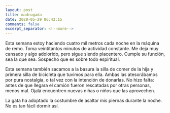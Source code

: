 ```yaml
---
layout: post
title: madrugada
date: 2020-05-29 06:43:15
comments: false
excerpt_separator: <!--more-->
---
```


Esta semana estoy haciendo cuatro mil metros cada noche en la máquina de remo. Toma veintitantos minutos de actividad constante. Me deja muy cansado y algo adolorido, pero sigue siendo placentero. Cumple su función, sea la que sea. Sospecho que es sobre todo espiritual.  

Esta semana también sacamos a la basura la silla de comer de la hija y primera silla de bicicleta que tuvimos para ella. Ambas las atesorábamos por pura nostalgia, o tal vez con la intención de donarlas. No hizo falta: antes de que llegara el camión fueron rescatadas por otras personas, menos mal. Ojalá encuentren nuevas niñas o niños que las aprovechen. 

La gata ha adoptado la costumbre de asaltar mis piernas durante la noche. No es tan fácil dormir así. 
